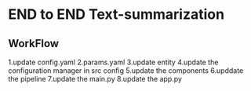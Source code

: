 # END to END Text-summarization


## WorkFlow
1.update config.yaml
2.params.yaml
3.update entity
4.update the configuration manager in src config
5.update the components
6.upddate the pipeline
7.update the main.py
8.update the app.py
